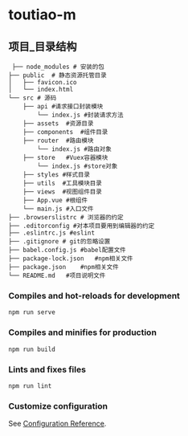 # toutiao-m

## 项目_目录结构
```
 ├── node_modules # 安装的包
├── public	# 静态资源托管目录
│   ├── favicon.ico
│   └── index.html
└── src	# 源码
    ├── api	#请求接口封装模块
    	└── index.js #封装请求方法
    ├── assets	#资源目录
    ├── components	#组件目录
    ├── router	#路由模块
    	└── index.js #路由对象
    ├── store	#Vuex容器模块
    	└── index.js #store对象
    ├── styles #样式目录
    ├── utils  #工具模块目录
    ├── views  #视图组件目录
    ├── App.vue	#根组件
    └── main.js	#入口文件
├── .browserslistrc # 浏览器的约定
├── .editorconfig #对本项目要用到编辑器的约定
├── .eslintrc.js #eslint
├── .gitignore # git的忽略设置
├── babel.config.js	#babel配置文件
├── package-lock.json	#npm相关文件
├── package.json	#npm相关文件
└── README.md	#项目说明文件
```

### Compiles and hot-reloads for development
```
npm run serve
```

### Compiles and minifies for production
```
npm run build
```

### Lints and fixes files
```
npm run lint
```

### Customize configuration
See [Configuration Reference](https://cli.vuejs.org/config/).
